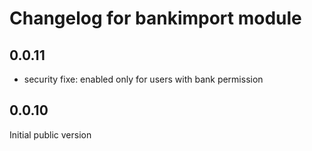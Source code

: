 # Changelog for bankimport module


## 0.0.11

* security fixe: enabled only for users with bank permission

## 0.0.10

Initial public version